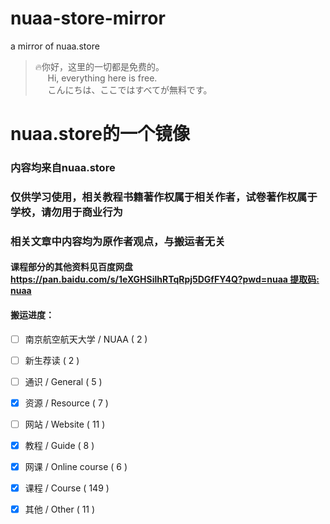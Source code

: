 # nuaa-store-mirror
a mirror of nuaa.store

>🔥你好，这里的一切都是免费的。</br>
$~~~~$ Hi, everything here is free.</br>
$~~~~$ こんにちは、ここではすべてが無料です。

# nuaa.store的一个镜像
### 内容均来自nuaa.store
### 仅供学习使用，相关教程书籍著作权属于相关作者，试卷著作权属于学校，请勿用于商业行为
### 相关文章中内容均为原作者观点，与搬运者无关

#### 课程部分的其他资料见百度网盘 [https://pan.baidu.com/s/1eXGHSilhRTqRpj5DGfFY4Q?pwd=nuaa 提取码: nuaa](https://pan.baidu.com/s/1eXGHSilhRTqRpj5DGfFY4Q?pwd=nuaa)

#### 搬运进度：

- [ ] 南京航空航天大学 / NUAA ( 2 )
- [ ] 新生荐读 ( 2 )
- [ ] 通识 / General ( 5 )
- [x] 资源 / Resource ( 7 )
- [ ] 网站 / Website ( 11 )
- [x] 教程 / Guide ( 8 )
- [x] 网课 / Online course ( 6 )
- [x] 课程 / Course ( 149 )
- [x] 其他 / Other ( 11 )

